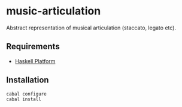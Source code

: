 
# music-articulation

Abstract representation of musical articulation (staccato, legato etc).

## Requirements

* [Haskell Platform](http://www.haskell.org/platform)

## Installation

    cabal configure
    cabal install
